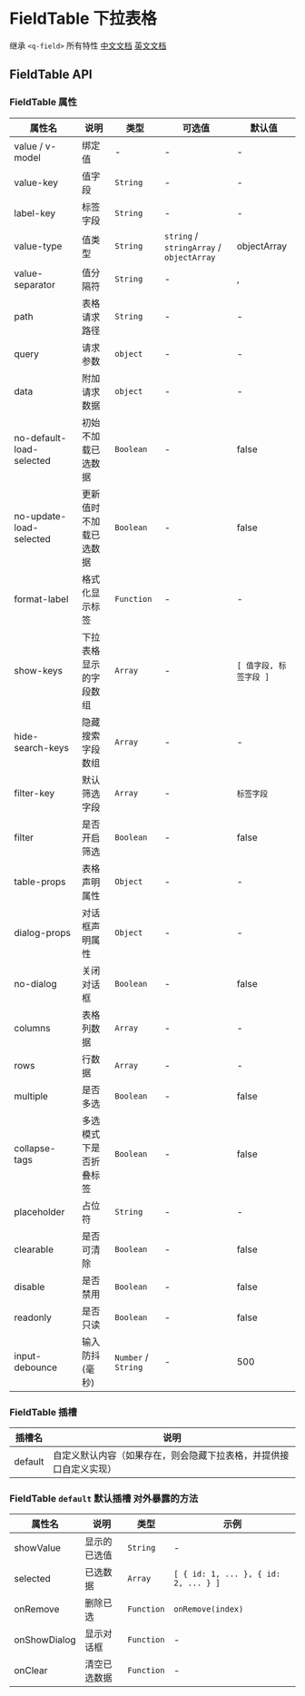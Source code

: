 # FieldTable 下拉表格

继承 `<q-field>` 所有特性
[中文文档](http://www.quasarchs.com/vue-components/field) [英文文档](https://quasar.dev/vue-components/field)

## FieldTable API

### FieldTable 属性

| 属性名                      | 说明          | 类型                  | 可选值                                      | 默认值             |
|--------------------------|-------------|---------------------|------------------------------------------|-----------------|
| value / v-model          | 绑定值         | -                   | -                                        | -               |
| value-key                | 值字段         | `String`            | -                                        | -               |
| label-key                | 标签字段        | `String`            | -                                        | -               |
| value-type               | 值类型         | `String`            | `string` / `stringArray` / `objectArray` | objectArray     |
| value-separator          | 值分隔符        | `String`            | -                                        | ,               |
| path                     | 表格请求路径      | `String`            | -                                        | -               |
| query                    | 请求参数        | `object`            | -                                        | -               |
| data                     | 附加请求数据      | `object`            | -                                        | -               |
| no-default-load-selected | 初始不加载已选数据   | `Boolean`           | -                                        | false           |
| no-update-load-selected  | 更新值时不加载已选数据 | `Boolean`           | -                                        | false           |
| format-label             | 格式化显示标签     | `Function`          | -                                        | -               |
| show-keys                | 下拉表格显示的字段数组 | `Array`             | -                                        | `[ 值字段, 标签字段 ]` |
| hide-search-keys         | 隐藏搜索字段数组    | `Array`             | -                                        | -               |
| filter-key               | 默认筛选字段      | `Array`             | -                                        | `标签字段`          |
| filter                   | 是否开启筛选      | `Boolean`           | -                                        | false           |
| table-props              | 表格声明属性      | `Object`            | -                                        | -               |
| dialog-props             | 对话框声明属性     | `Object`            | -                                        | -               |
| no-dialog                | 关闭对话框       | `Boolean`           | -                                        | false           |
| columns                  | 表格列数据       | `Array`             | -                                        | -               |
| rows                     | 行数据         | `Array`             | -                                        | -               |
| multiple                 | 是否多选        | `Boolean`           | -                                        | false           |
| collapse-tags            | 多选模式下是否折叠标签 | `Boolean`           | -                                        | false           |
| placeholder              | 占位符         | `String`            | -                                        | -               |
| clearable                | 是否可清除       | `Boolean`           | -                                        | false           |
| disable                  | 是否禁用        | `Boolean`           | -                                        | false           |
| readonly                 | 是否只读        | `Boolean`           | -                                        | false           |
| input-debounce           | 输入防抖(毫秒)    | `Number` / `String` | -                                        | 500             |


### FieldTable 插槽

| 插槽名                      | 说明                                       |
|--------------------------|------------------------------------------|
| default          | 自定义默认内容（如果存在，则会隐藏下拉表格，并提供接口自定义实现） |

### FieldTable `default` 默认插槽 对外暴露的方法

| 属性名                      | 说明 | 类型       | 示例  |
|--------------------------|--|----------|-----|
| showValue          | 显示的已选值 | `String` | -   |
| selected                | 已选数据 | `Array`  | `[ { id: 1, ... }, { id: 2, ... } ]`   |
| onRemove                | 删除已选 | `Function`  | `onRemove(index)`   |
| onShowDialog                | 显示对话框 | `Function`  | -   |
| onClear                | 清空已选数据 | `Function`  | -   |
